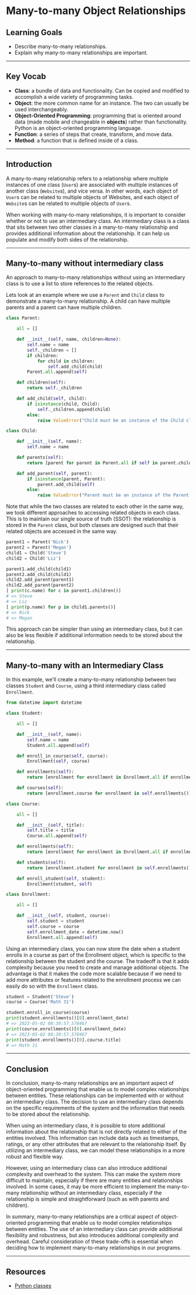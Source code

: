 # Many-to-many Object Relationships

## Learning Goals

- Describe many-to-many relationships.
- Explain why many-to-many relationships are important.

***

## Key Vocab

- **Class**: a bundle of data and functionality. Can be copied and modified to
accomplish a wide variety of programming tasks.
- **Object**: the more common name for an instance. The two can usually be used
interchangeably.
- **Object-Oriented Programming**: programming that is oriented around data
(made mobile and changeable in **objects**) rather than functionality. Python
is an object-oriented programming language.
- **Function**: a series of steps that create, transform, and move data.
- **Method**: a function that is defined inside of a class.

***

## Introduction

A many-to-many relationship refers to a relationship where multiple instances of
one class (`User`s) are associated with multiple instances of another class
(`Website`s), and vice versa. In other words, each object of `User`s can be related
to multiple objects of Websites, and each object of `Website`s can be related to
multiple objects of `User`s.

When working with many-to-many relationships, it is important to consider
whether or not to use an intermediary class. An intermediary class is a class
that sits between two other classes in a many-to-many relationship and provides
additional information about the relationship. It can help us populate and
modify both sides of the relationship.

***

## Many-to-many without intermediary class

An approach to many-to-many relationships without using an intermediary class is
to use a list to store references to the related objects.

Lets look at an example where we use a `Parent` and `Child` class to demonstrate
a many-to-many relationship. A child can have multiple parents and a parent can
have multiple children.

```py
class Parent:

    all = []

    def __init__(self, name, children=None):
        self.name = name
        self._children = []
        if children:
            for child in children:
                self.add_child(child)
        Parent.all.append(self)

    def children(self):
        return self._children

    def add_child(self, child):
        if isinstance(child, Child):
            self._children.append(child)
        else:
            raise ValueError("Child must be an instance of the Child class.")

class Child:

    def __init__(self, name):
        self.name = name

    def parents(self):
        return [parent for parent in Parent.all if self in parent.children()]

    def add_parent(self, parent):
        if isinstance(parent, Parent):
            parent.add_child(self)
        else:
            raise ValueError("Parent must be an instance of the Parent class.")
```

Note that while the two classes are related to each other in the same way, we
took different approaches to accessing related objects in each class. This is
to maintain our single source of truth (SSOT): the relationship is stored in the
`Parent` class, but both classes are designed such that their related objects
are accessed in the same way.

```py
parent1 = Parent('Nick')
parent2 = Parent('Megan')
child1 = Child('Steve')
child2 = Child('Liz')

parent1.add_child(child1)
parent2.add_child(child1)
child2.add_parent(parent1)
child2.add_parent(parent2)
[ print(c.name) for c in parent1.children()]
# => Steve
# => Liz
[ print(p.name) for p in child1.parents()]
# => Nick
# => Megan
```

This approach can be simpler than using an intermediary class, but it can also
be less flexible if additional information needs to be stored about the
relationship.

***

## Many-to-many with an Intermediary Class

In this example, we'll create a many-to-many relationship between two classes
`Student` and `Course`, using a third intermediary class called `Enrollment`.

```py
from datetime import datetime

class Student:

    all = []

    def __init__(self, name):
        self.name = name
        Student.all.append(self)

    def enroll_in_course(self, course):
        Enrollment(self, course)

    def enrollments(self):
        return [enrollment for enrollment in Enrollment.all if enrollment.student == self]

    def courses(self):
        return [enrollment.course for enrollment in self.enrollments()]

class Course:

    all = []

    def __init__(self, title):
        self.title = title
        Course.all.append(self)

    def enrollments(self):
        return [enrollment for enrollment in Enrollment.all if enrollment.course == self]

    def students(self):
        return [enrollment.student for enrollment in self.enrollments()]

    def enroll_student(self, student):
        Enrollment(student, self)

class Enrollment:

    all = []

    def __init__(self, student, course):
        self.student = student
        self.course = course
        self.enrollment_date = datetime.now()
        Enrollment.all.append(self)

```

Using an intermediary class, you can now store the date when a student enrolls
in a course as part of the Enrollment object, which is specific to the
relationship between the student and the course. The tradeoff is that it adds
complexity because you need to create and manage additional objects. The
advantage is that it makes the code more scalable because if we need to add more
attributes or features related to the enrollment process we can easily do so
with the `Enrollment` class.

```py
student = Student('Steve')
course = Course('Math 31')

student.enroll_in_course(course)
print(student.enrollments()[0].enrollment_date)
# => 2023-05-02 08:39:57.570467
print(course.enrollments()[0].enrollment_date)
# => 2023-05-02 08:39:57.570467
print(student.enrollments()[0].course.title)
# => Math 31

```

***

## Conclusion

In conclusion, many-to-many relationships are an important aspect of
object-oriented programming that enable us to model complex relationships
between entities. These relationships can be implemented with or without an
intermediary class. The decision to use an intermediary class depends on the
specific requirements of the system and the information that needs to be stored
about the relationship.

When using an intermediary class, it is possible to store additional information
about the relationship that is not directly related to either of the entities
involved. This information can include data such as timestamps, ratings, or any
other attributes that are relevant to the relationship itself. By utilizing an
intermediary class, we can model these relationships in a more robust and
flexible way.

However, using an intermediary class can also introduce additional complexity
and overhead to the system. This can make the system more difficult to maintain,
especially if there are many entities and relationships involved. In some cases,
it may be more efficient to implement the many-to-many relationship without an
intermediary class, especially if the relationship is simple and straightforward
(such as with parents and children).

In summary, many-to-many relationships are a critical aspect of object-oriented
programming that enable us to model complex relationships between entities. The
use of an intermediary class can provide additional flexibility and robustness,
but also introduces additional complexity and overhead. Careful consideration of
these trade-offs is essential when deciding how to implement many-to-many
relationships in our programs.

***

## Resources

- [Python classes](https://docs.python.org/3/tutorial/classes.html)
